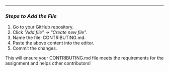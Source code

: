 ---

### *Steps to Add the File*
1. Go to your GitHub repository.
2. Click *"Add file" → "Create new file"*.
3. Name the file: CONTRIBUTING.md.
4. Paste the above content into the editor.
5. Commit the changes.

This will ensure your CONTRIBUTING.md file meets the requirements for the assignment and helps other contributors!
